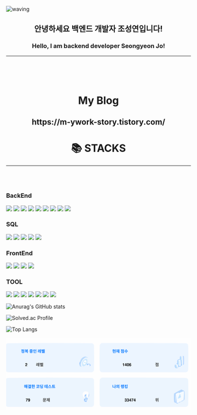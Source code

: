 ![waving](https://capsule-render.vercel.app/api?type=waving&height=200&text=Welcome!&fontAlign=80&fontAlignY=40&color=gradient)

<div>
    <h2 align="center">안녕하세요 백엔드 개발자 조성연입니다!</h2>
    <h3 align="center">Hello, I am backend developer Seongyeon Jo!</h3>
</div>

---

<br>
<br>
<br>

<div align=center>
    <h1>My Blog</h1>
    <h2><link>https://m-ywork-story.tistory.com/</h2>
</div>

<div align=center>
    <h1>📚 STACKS</h1>
</div>

---

<br>
<br>

### BackEnd
![](https://img.shields.io/badge/c-00B9CC?style=for-the-badge&logo=c&logoColor=white)
![](https://img.shields.io/badge/java-007396?style=for-the-badge&logo=java&logoColor=white)
![](https://img.shields.io/badge/python-3776AB?style=for-the-badge&logo=python&logoColor=white)
![](https://img.shields.io/badge/SpringBoot-6DB33F?style=for-the-badge&logo=SpringBoot&logoColor=white)
![](https://img.shields.io/badge/springsecurity-6DB33F?style=for-the-badge&logo=springsecurity&logoColor=white)
![](https://img.shields.io/badge/socket-C93CD7?style=for-the-badge&logo=socket&logoColor=white)
![](https://img.shields.io/badge/nodedotjs-5FA04E?style=for-the-badge&logo=nodedotjs&logoColor=white)
![](https://img.shields.io/badge/vite-646CFF?style=for-the-badge&logo=vite&logoColor=white)
![](https://img.shields.io/badge/gradle-02303A?style=for-the-badge&logo=gradle&logoColor=white)
### SQL
![](https://img.shields.io/badge/h2database-09476B?style=for-the-badge&logo=h2database&logoColor=white)
![](https://img.shields.io/badge/hibernate-59666C?style=for-the-badge&logo=hibernate&logoColor=white)
![](https://img.shields.io/badge/mysql-4479A1?style=for-the-badge&logo=mysql&logoColor=white)
![](https://img.shields.io/badge/sqlite-003B57?style=for-the-badge&logo=sqlite&logoColor=white)
![](https://img.shields.io/badge/mariadb-003545?style=for-the-badge&logo=mariadb&logoColor=white)
### FrontEnd
![](https://img.shields.io/badge/html5-E34F26?style=for-the-badge&logo=html5&logoColor=white)
![](https://img.shields.io/badge/css-663399?style=for-the-badge&logo=css&logoColor=white)
![](https://img.shields.io/badge/javascript-F7DF1E?style=for-the-badge&logo=javascript&logoColor=gray)
![](https://img.shields.io/badge/react-61DAFB?style=for-the-badge&logo=react&logoColor=gray)
### TOOL
![](https://img.shields.io/badge/eclipseide-2C2255?style=for-the-badge&logo=eclipseide&logoColor=white)
![](https://img.shields.io/badge/intellijidea-000000?style=for-the-badge&logo=intellijidea&logoColor=white)
![](https://img.shields.io/badge/VSCode-499DD6?style=for-the-badge&logo=VSCode&logoColor=white)
![](https://img.shields.io/badge/git-F05032?style=for-the-badge&logo=git&logoColor=white)
![](https://img.shields.io/badge/github-181717?style=for-the-badge&logo=github&logoColor=white)
![](https://img.shields.io/badge/docker-2496ED?style=for-the-badge&logo=docker&logoColor=white)
![](https://img.shields.io/badge/fortinet-EE3124?style=for-the-badge&logo=fortinet&logoColor=white)


![Anurag's GitHub stats](https://github-readme-stats.vercel.app/api?username=JoSungYeon-000607&hide=contribs,icons=true&theme=radical)

![Solved.ac Profile](http://mazassumnida.wtf/api/generate_badge?boj=rghj000)

![Top Langs](https://github-readme-stats.vercel.app/api/top-langs/?username=JoSungYeon-000607&layout=compact&theme=dark)

![Programmers Badge](https://raw.githubusercontent.com/JoSungYeon-000607/Programmers_Badge_Generator/main/result/result.svg)

<!--
**JoSungYeon-000607/JoSungYeon-000607** is a ✨ _special_ ✨ repository because its `README.md` (this file) appears on your GitHub profile.

Here are some ideas to get you started:

- 🔭 I’m currently working on ...
- 🌱 I’m currently learning ...
- 👯 I’m looking to collaborate on ...
- 🤔 I’m looking for help with ...
- 💬 Ask me about ...
- 📫 How to reach me: ...
- 😄 Pronouns: ...
- ⚡ Fun fact: ...
-->
